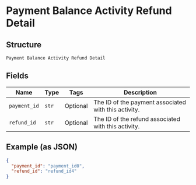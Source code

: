 
# Payment Balance Activity Refund Detail

## Structure

`Payment Balance Activity Refund Detail`

## Fields

| Name | Type | Tags | Description |
|  --- | --- | --- | --- |
| `payment_id` | `str` | Optional | The ID of the payment associated with this activity. |
| `refund_id` | `str` | Optional | The ID of the refund associated with this activity. |

## Example (as JSON)

```json
{
  "payment_id": "payment_id0",
  "refund_id": "refund_id4"
}
```

